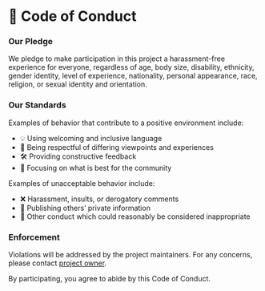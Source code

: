 # 📜 Code of Conduct

### Our Pledge

We pledge to make participation in this project a harassment-free experience for everyone, regardless of age, body size, disability, ethnicity, gender identity, level of experience, nationality, personal appearance, race, religion, or sexual identity and orientation.

### Our Standards

Examples of behavior that contribute to a positive environment include:
- 💡 Using welcoming and inclusive language
- 🤝 Being respectful of differing viewpoints and experiences
- 🛠️ Providing constructive feedback
- 📢 Focusing on what is best for the community

Examples of unacceptable behavior include:
- ❌ Harassment, insults, or derogatory comments
- 🚫 Publishing others’ private information
- 🚨 Other conduct which could reasonably be considered inappropriate

### Enforcement

Violations will be addressed by the project maintainers. For any concerns, please contact [project owner](mailto:salahu01@example.com).

By participating, you agree to abide by this Code of Conduct.

